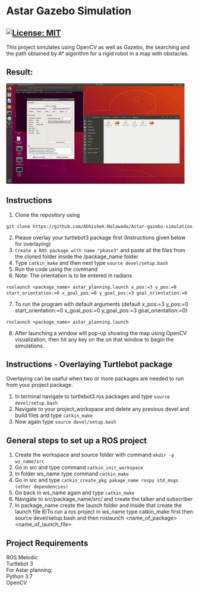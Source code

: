 # Astar Gazebo Simulation 
[![License: MIT](https://img.shields.io/badge/License-MIT-green.svg)](https://opensource.org/licenses/MIT) 
---
This project simulates using OpenCV as well as Gazebo, the searching and the path obtained by A* algorithm for a rigid robot in a map with obstacles.

## Result:

![result](results/astar1.gif)

## Instructions
1) Clone the repository using
```
git clone https://github.com/Abhishek-Nalawade/Astar-gazebo-simulation
```
2) Please overlay your turtlebot3 package first (Instructions given below for overlaying)
3) ```Create a ROS package with name "phase3"``` and paste all the files from the cloned folder inside the /package_name folder
4) Type ```catkin_make``` and then next type ```source devel/setup.bash```
5) Run the code using the command
6) Note: The orientation is to be entered in radians
```
roslaunch <package_name> astar_planning.launch x_pos:=3 y_pos:=0 start_orientation:=0 x_goal_pos:=0 y_goal_pos:=3 goal_orientation:=0
```
7) To run the program with default arguments (default x_pos:=3 y_pos:=0 start_orientation:=0 x_goal_pos:=0 y_goal_pos:=3 goal_orientation:=0)
```
roslaunch <package_name> astar_planning.launch
```
8) After launching a window will pop-up showing the map using OpenCV visualization, then hit any key on the on that window to begin the simulations.

## Instructions - Overlaying Turtlebot package
Overlaying can be useful when two or more packages are needed to run from your project package.
1) In terminal navigate to turtlebot3 ros packages and type ```source devel/setup.bash```
2) Navigate to your project_workspace and delete any previous devel and build files and type ```catkin_make```
3) Now again type ```source devel/setup.bash```

## General steps to set up a ROS project
1) Create the workspace and source folder with command ```mkdir -p ws_name/src```
2) Go in src and type command ```catkin_init_workspace```
3) In folder ws_name type command ```catkin_make```
4) Go in src and type ```catkin_create_pkg pakage_name rospy std_msgs (other dependencies)```
5) Go back in ws_name again and type ```catkin_make```
6) Navigate to src/package_name/src/ and create the talker and subscriber
7) In package_name create the launch folder and inside that create the launch file
8)To run a ros project in ws_name type catkin_make first then source devel/setup.bash and then roslaunch <name_of_package> <name_of_launch_file>

## Project Requirements
ROS Melodic\
Turtlebot 3 \
For Astar planning:\
Python 3.7\
OpenCV
